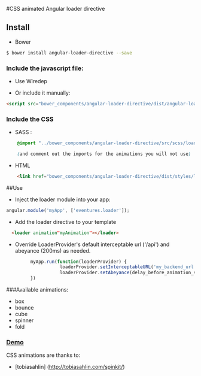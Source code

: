#CSS animated Angular loader directive

## Install

+ Bower

```bash
$ bower install angular-loader-directive --save
```

### Include the javascript file:

+ Use Wiredep

+ Or include it manually:

``` html
<script src="bower_components/angular-loader-directive/dist/angular-loader.min.js"></script>
```

### Include the CSS

* SASS :

``` css
    @import "../bower_components/angular-loader-directive/src/scss/loader";

    (and comment out the imports for the animations you will not use)
```

* HTML

``` html
    <link href="bower_components/angular-loader-directive/dist/styles/loader.css" rel="stylesheet">
```

##Use

+ Inject the loader module into your app:

``` js
angular.module('myApp', ['eventures.loader']);
```

+ Add the loader directive to your template

``` html
  <loader animation"myAnimation"></loader>
```

+ Override LoaderProvider's default interceptable url ('/api') and abeyance (200ms) as needed.
``` js
         myApp.run(function(loaderProvider) {
                    loaderProvider.setInterceptableURL('my_backend_url');
                    loaderProvider.setAbeyance(delay_before_animation_starts);
         })
```

###Available animations:
+ box
+ bounce
+ cube
+ spinner
+ fold


### [Demo](http://eventures-io.github.io/angular-loader-directive)


CSS animations are thanks to:

* [tobiasahlin] (http://tobiasahlin.com/spinkit/)

